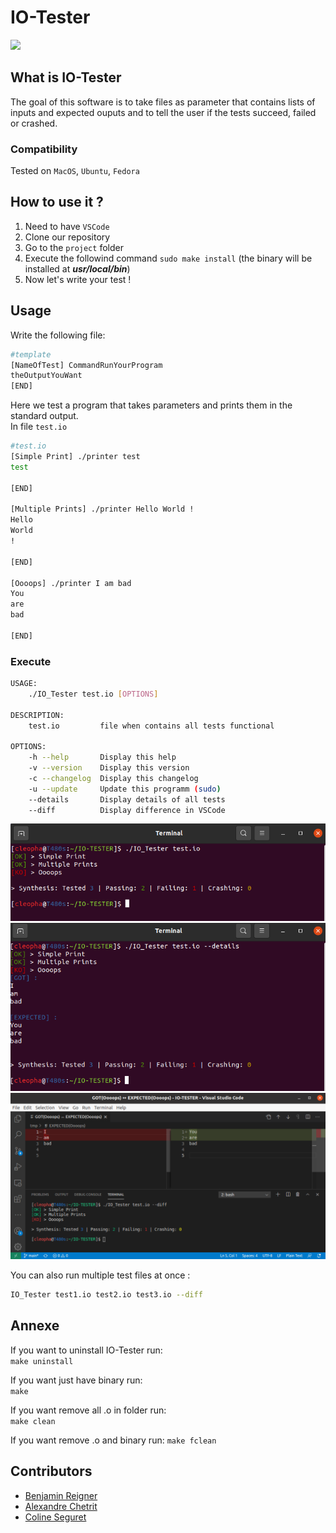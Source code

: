 # IO-Tester
<a href="https://github.com/tocola/IO-TESTER"><img src="https://img.shields.io/badge/IO_Tester-v1.3-blue.svg"></a>

## What is IO-Tester

The goal of this software is to take files as parameter that contains lists of inputs and expected ouputs and to tell the user if the tests succeed, failed or crashed.

### Compatibility
Tested on `MacOS`, `Ubuntu`, `Fedora`

## How to use it ?

1. Need to have ```VSCode```
2. Clone our repository
3. Go to the ```project``` folder
4. Execute the followind command ```sudo make install``` (the binary will be installed at ***usr/local/bin***)
5. Now let's write your test !

## Usage

Write the following file:
```sh
#template
[NameOfTest] CommandRunYourProgram
theOutputYouWant
[END]
```

Here we test a program that takes parameters and prints them in the standard output.  
In file ```test.io```

```sh
#test.io
[Simple Print] ./printer test
test

[END]

[Multiple Prints] ./printer Hello World !
Hello
World
!

[END]

[Oooops] ./printer I am bad
You
are
bad

[END]
```

### Execute

```sh
USAGE:
	./IO_Tester test.io [OPTIONS]

DESCRIPTION:
	test.io	        file when contains all tests functional

OPTIONS:
	-h --help       Display this help
	-v --version	Display this version
	-c --changelog	Display this changelog
	-u --update	    Update this programm (sudo)
	--details	    Display details of all tests
	--diff		    Display difference in VSCode
```

![](.github/example1.png)  
![](.github/example2.png)  
![](.github/example3.png)  

You can also run multiple test files at once :
```sh
IO_Tester test1.io test2.io test3.io --diff
```

## Annexe
If you want to uninstall IO-Tester run:  
```make uninstall```


If you want just have binary run:  
```make```


If you want remove all .o in folder run:  
```make clean```


If you want remove .o and binary run:
```make fclean```


## Contributors

 - [Benjamin Reigner](https://github.com/Breigner01)
 - [Alexandre Chetrit](https://github.com/chetrit)
 - [Coline Seguret](https://github.com/Cleopha)
